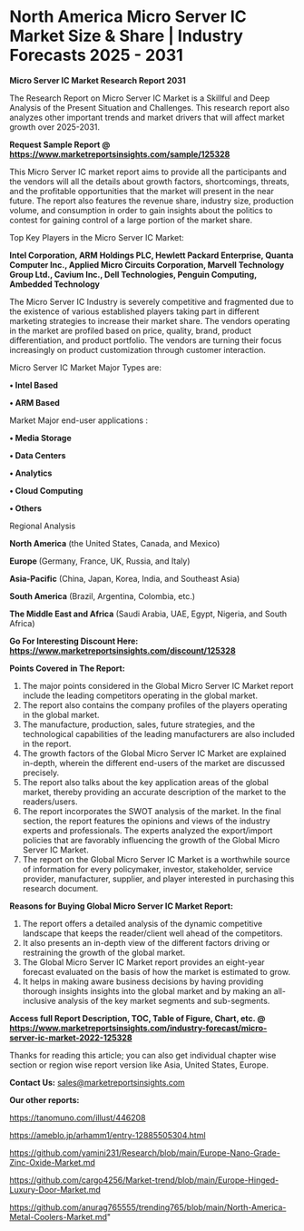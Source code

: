 # North America Micro Server IC Market Size & Share | Industry Forecasts 2025 - 2031

<strong>Micro Server IC Market Research Report 2031</strong>

The Research Report on Micro Server IC Market is a Skillful and Deep Analysis of the Present Situation and Challenges. This research report also analyzes other important trends and market drivers that will affect market growth over 2025-2031.

<strong>Request Sample Report @ <a href=https://www.marketreportsinsights.com/sample/125328>https://www.marketreportsinsights.com/sample/125328</a></strong>

This Micro Server IC market report aims to provide all the participants and the vendors will all the details about growth factors, shortcomings, threats, and the profitable opportunities that the market will present in the near future. The report also features the revenue share, industry size, production volume, and consumption in order to gain insights about the politics to contest for gaining control of a large portion of the market share.

Top Key Players in the Micro Server IC Market:

<strong>Intel Corporation, ARM Holdings PLC, Hewlett Packard Enterprise, Quanta Computer Inc., Applied Micro Circuits Corporation, Marvell Technology Group Ltd., Cavium Inc., Dell Technologies, Penguin Computing, Ambedded Technology</strong>

The Micro Server IC Industry is severely competitive and fragmented due to the existence of various established players taking part in different marketing strategies to increase their market share. The vendors operating in the market are profiled based on price, quality, brand, product differentiation, and product portfolio. The vendors are turning their focus increasingly on product customization through customer interaction.

Micro Server IC Market Major Types are:

<strong>• Intel Based

• ARM Based</strong>

Market Major end-user applications :

<strong>• Media Storage

• Data Centers

• Analytics

• Cloud Computing

• Others</strong>

Regional Analysis

</u><strong><b>North America</b></strong> (the United States, Canada, and Mexico)

<strong><b>Europe </b></strong>(Germany, France, UK, Russia, and Italy)

<strong><b>Asia-Pacific</b></strong> (China, Japan, Korea, India, and Southeast Asia)

<strong><b>South America</b></strong> (Brazil, Argentina, Colombia, etc.)

<strong><b>The Middle East and Africa</b></strong> (Saudi Arabia, UAE, Egypt, Nigeria, and South Africa)

<strong>Go For Interesting Discount Here: <a href=https://www.marketreportsinsights.com/discount/125328>https://www.marketreportsinsights.com/discount/125328</a></strong>

<strong>Points Covered in The Report:</strong>
<ol>
  <li>The major points considered in the Global Micro Server IC Market report include the leading competitors operating in the global market.</li>
  <li>The report also contains the company profiles of the players operating in the global market.</li>
  <li>The manufacture, production, sales, future strategies, and the technological capabilities of the leading manufacturers are also included in the report.</li>
  <li>The growth factors of the Global Micro Server IC Market are explained in-depth, wherein the different end-users of the market are discussed precisely.</li>
  <li>The report also talks about the key application areas of the global market, thereby providing an accurate description of the market to the readers/users.</li>
  <li>The report incorporates the SWOT analysis of the market. In the final section, the report features the opinions and views of the industry experts and professionals. The experts analyzed the export/import policies that are favorably influencing the growth of the Global Micro Server IC Market.</li>
  <li>The report on the Global Micro Server IC Market is a worthwhile source of information for every policymaker, investor, stakeholder, service provider, manufacturer, supplier, and player interested in purchasing this research document.</li>
</ol>
<strong>Reasons for Buying Global Micro Server IC Market Report:</strong>

<ol>
  <li>The report offers a detailed analysis of the dynamic competitive landscape that keeps the reader/client well ahead of the competitors.</li>
  <li>It also presents an in-depth view of the different factors driving or restraining the growth of the global market.</li>
  <li>The Global Micro Server IC Market report provides an eight-year forecast evaluated on the basis of how the market is estimated to grow.</li>
  <li>It helps in making aware business decisions by having providing thorough insights insights into the global market and by making an all-inclusive analysis of the key market segments and sub-segments.</li>
</ol>
<strong>Access full Report Description, TOC, Table of Figure, Chart, etc. @ <a href=https://www.marketreportsinsights.com/industry-forecast/micro-server-ic-market-2022-125328>https://www.marketreportsinsights.com/industry-forecast/micro-server-ic-market-2022-125328</a></strong>


Thanks for reading this article; you can also get individual chapter wise section or region wise report version like Asia, United States, Europe.

<strong>Contact Us:</strong>
sales@marketreportsinsights.com

<strong>Our other reports:</strong>

<a href=https://tanomuno.com/illust/446208>https://tanomuno.com/illust/446208</a>

<a href=https://ameblo.jp/arhamm1/entry-12885505304.html>https://ameblo.jp/arhamm1/entry-12885505304.html</a>

<a href=https://github.com/yamini231/Research/blob/main/Europe-Nano-Grade-Zinc-Oxide-Market.md>https://github.com/yamini231/Research/blob/main/Europe-Nano-Grade-Zinc-Oxide-Market.md</a>

<a href=https://github.com/cargo4256/Market-trend/blob/main/Europe-Hinged-Luxury-Door-Market.md>https://github.com/cargo4256/Market-trend/blob/main/Europe-Hinged-Luxury-Door-Market.md</a>

<a href=https://github.com/anurag765555/trending765/blob/main/North-America-Metal-Coolers-Market.md>https://github.com/anurag765555/trending765/blob/main/North-America-Metal-Coolers-Market.md</a>"
